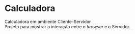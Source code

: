 # Calculadora
Calculadora em ambiente Cliente-Servidor <br/>
Projeto para mostrar a interação entre o <i>browser</i> e o Servidor.

